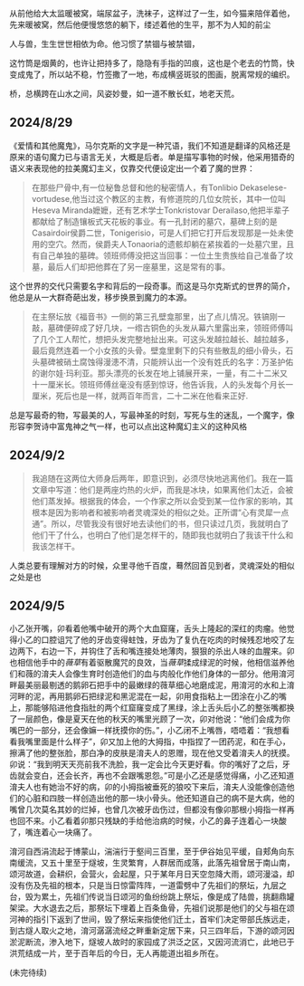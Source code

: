 从前他给大太监暖被窝，端尿盆子，洗袜子，这样过了一生，如今猫来陪伴着他，先来暖被窝，然后他便慢悠悠的躺下，缕述着他的生平，那不为人知的前尘

人与兽，生生世世相依为命。他习惯了禁锢与被禁锢，

这竹筒是烟黄的，也许让把持多了，隐隐有手指的凹痕，这也是个老去的竹筒，快变成鬼了，所以站不稳，竹签撒了一地，布成横竖斑驳的图画，脱离常规的编织。

桥，总横跨在山水之间，风姿妙曼，如一道不散长虹，地老天荒。


## 2024/8/29
《爱情和其他魔鬼》，马尔克斯的文字是一种咒语，我们不知道是翻译的风格还是原来的语句魔力已与语言无关，大概是后者。单是描写事物的时候，他采用猎奇的语义来表现他的拉美魔幻主义，仅靠交代便设定出一个着了魔的世界：
> 在那些尸骨中,有一位秘鲁总督和他的秘密情人，有Tonlibio Dekaselese-vortudese,他当过这个教区的主教，有修道院的几位女院长，其中一位叫Heseva Miranda嬷嬷，还有艺术学士Tonkristovar Derailaso,他把半辈子都献给了制造镶板式天花板的事业。有一孔封闭的墓穴，墓碑上刻的是Casairdoir侯爵二世，Tonigerisio，可是人们把它打开后发现那是一处未使用的空穴。然而，侯爵夫人Tonaoria的遗骸却躺在紧挨着的一处墓穴里，且有自己单独的墓碑。领班师傅没把这当回事：一位土生贵族给自己准备了坟墓，最后人们却把他葬在了另一座墓里，这是常有的事。

这个世界的交代只需要名字和背后的一段奇事。而这是马尔克斯式的世界的简介，他总是从一大群奇葩出发，移步换景到魔力的本源。

> 在主祭坛放《福音书》一侧的第三孔壁龛那里，出了点儿情况。铁镐刚一敲，墓碑便碎成了好几块，一绺古铜色的头发从幕六里露出来，领班师傅叫了几个工人帮忙，想把头发完整地扯出来。可这头发越拉越长、越拉越多，最后竟然连着一个小女孩的头骨。壁龛里剩下的只有些散乱的细小骨头，石头墓碑被硝土腐蚀得漫漶不清，只能辨认出一个没有姓氏的名字：万圣护佑的谢尔娃·玛利亚。那头漂亮的长发在地上铺展开来，一量，有二十二米又十一厘米长。领班师傅丝毫没有感到惊讶，他告诉我，人的头发每个月长一厘米，死后也是一样，就两百年而言，二十二米在他看来正好.

总是写最奇的物，写最美的人，写最神圣的时刻，写死与生的迷乱，一个魔字，像形容李贺诗中富鬼神之气一样，也可以点出这种魔幻主义的这种风格

## 2024/9/2
> 我追随在这两位大师身后两年，即意识到，必须尽快地逃离他们。我在一篇文章中写道：他们是两座灼热的火炉，而我是冰块，如果离他们太近，会被他们蒸发掉。根据我的体会，一个作家之所以会受到某一位作家的影响，其根本是因为影响者和被影响者灵魂深处的相似之处。正所谓“心有灵犀一点通”。所以，尽管我没有很好地去读他们的书，但只读过几页，我就明白了他们干了什么，也明白了他们是怎样干的，随即我也就明白了我该干什么和我该怎样干。


人类总要有理解对方的时候，众里寻他千百度，蓦然回首见到者，灵魂深处的相似之处是也

## 2024/9/5
小乙张开嘴，卯看着他嘴中破开的两个大血窟窿，舌头上隆起的深红的肉瘤。他觉得小乙的口腔诅咒了他的牙齿变得蛀蚀，牙齿为了复仇在吃肉的时候残忍地咬了左边两下，右边一下，并钩住了舌和嘴连接处地薄肉，狠狠的杀出人味的血腥来。卯也相信他手中的*薇草*有着驱散魔咒的良效，当*薇草*揉成绿泥的时候，他相信滋养他们和薇的淯夫人会像生育时创造他们的血与肉般化作他们身体的一部分。他用淯河畔最美丽最剔透的鹅卵石把手中的最嫩绿的薇草细心地磨成泥，用淯河的水和上淯河畔的泥，再用鹅卵石把绿泥和黑泥混在一起，卯用食指粘上一团涂在小乙的嘴上，那能够陷进他食指肚的两个红窟窿变成了黑绿，涂上舌头后小乙的整张嘴都换了一层颜色，像是夏天在他的秋天的嘴里光顾了一次，卯对他说：“他们会成为你嘴巴的一部分，还会像嫲一样抚摸你的伤。”，小乙闭不上嘴唇，唔唔着：“我想看看我嘴里面是什么样子”，卯又加上他的大拇指，中指捏了一团药泥，和在手心，擦满了他的整张脸，那白净的皮肤是淯夫人的恩赠，现在他又受着淯夫人的抚摸。卯说：“我到明天天亮前我不洗脸，我一定会比今天更好看。你的嘴好了之后，牙齿就会变白，还会长齐，再也不会跟嘴恩怨。”可是小乙还是感觉得痛，小乙还知道淯夫人也有她治不好的病，卯的小拇指被垂死的狼咬下来后，淯夫人没能像创造他们的心脏和四肢一样创造出他的那一块小骨头。他还知道自己的病不是大病，他的嘴曾几次莫名其妙的烂掉，也曾几次被牙齿伤过，但都没有像卯那根小拇指一样再也回不来。小乙看着卯那只残缺的手给他治病的时候，小乙的鼻子连着心一块酸了，嘴连着心一块痛了。

淯河自西涓流起于博蒙山，湍湍行于壑间三百里，至于伊谷始见平缓，自郏角向东南缓流，又五十里至于燧坡，生灵繁育，人群居而成落，此落先祖曾居于南山南，颂河故道，会耕织，会营火，会起屋，只于某年月日天空忽降大雨，颂河漫溢，却没有伤及先祖的根本，只是当日惊雷阵阵，一道雷劈中了先祖们的祭坛，九层之台，毁为累土，先祖们传说当日颂河的鱼纷纷跳上祭坛，像是成了陆兽，挑翻鼎罐架梁。大水退去之后，那祭坛下埋着上百条鱼骨，先祖们说那是他们的父与祖在颂河神的指引下返到了世间，毁了祭坛来指使他们迁土，首牢们决定带部氏族远走，到古燧人取火之地，淯河潺潺流经之畔重新定居下来，只三四年后，下游的颂河因淤泥断流，渗入地下，燧坡人故时的家园成了洪泛之区，又因河流消亡，此地已于洪荒结成一片，至于百年后的今日，无人再能道出祖乡所在。

(未完待续)